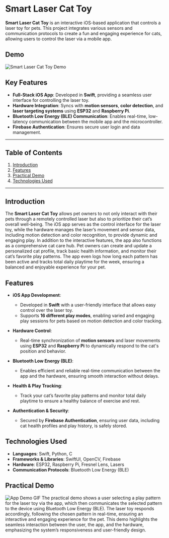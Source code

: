 # Smart Laser Cat Toy

**Smart Laser Cat Toy** is an interactive iOS-based application that controls a laser toy for pets. This project integrates various sensors and communication protocols to create a fun and engaging experience for cats, allowing users to control the laser via a mobile app.

## Demo
![Smart Laser Cat Toy Demo](Assets/App%20Demo//App%20Demo.gif)

## Key Features
- **Full-Stack iOS App**: Developed in **Swift**, providing a seamless user interface for controlling the laser toy.
- **Hardware Integration**: Syncs with **motion sensors**, **color detection**, and **laser targeting systems** using **ESP32** and **Raspberry Pi**.
- **Bluetooth Low Energy (BLE) Communication**: Enables real-time, low-latency communication between the mobile app and the microcontroller.
- **Firebase Authentication**: Ensures secure user login and data management.

---

## Table of Contents
1. [Introduction](#introduction)
2. [Features](#features)
3. [Practical Demo](#practical-demo)
4. [Technologies Used](#technologies-used)

---

## Introduction
The **Smart Laser Cat Toy** allows pet owners to not only interact with their pets through a remotely controlled laser but also to prioritize their cat’s overall well-being. The iOS app serves as the control interface for the laser toy, while the hardware manages the laser’s movement and sensor data, including motion detection and color recognition, to provide dynamic and engaging play. In addition to the interactive features, the app also functions as a comprehensive cat care hub. Pet owners can create and update a personalized cat profile, track basic health information, and monitor their cat’s favorite play patterns. The app even logs how long each pattern has been active and tracks total daily playtime for the week, ensuring a balanced and enjoyable experience for your pet.

## Features
- **iOS App Development**:
   - Developed in **Swift** with a user-friendly interface that allows easy control over the laser toy.
   - Supports **16 different play modes**, enabling varied and engaging play sessions for pets based on motion detection and color tracking.
  
- **Hardware Control**:
   - Real-time synchronization of **motion sensors** and laser movements using **ESP32** and **Raspberry Pi** to dynamically respond to the cat's position and behavior.
  
- **Bluetooth Low Energy (BLE)**:
   - Enables efficient and reliable real-time communication between the app and the hardware, ensuring smooth interaction without delays.
  
- **Health & Play Tracking**:
   - Track your cat’s favorite play patterns and monitor total daily playtime to ensure a healthy balance of exercise and rest.
  
- **Authentication & Security**:
   - Secured by **Firebase Authentication**, ensuring user data, including cat health profiles and play history, is safely stored.


## Technologies Used
- **Languages**: Swift, Python, C
- **Frameworks & Libraries**: SwiftUI, OpenCV, Firebase
- **Hardware**: ESP32, Raspberry Pi, Fresnel Lens, Lasers
- **Communication Protocols**: Bluetooth Low Energy (BLE)

## Practical Demo
![App Demo GIF](Assets/Practical%20Demo/Practical%20Demo.gif)
The practical demo shows a user selecting a play pattern for the laser toy via the app, which then communicates the selected pattern to the device using Bluetooth Low Energy (BLE). The laser toy responds accordingly, following the chosen pattern in real-time, ensuring an interactive and engaging experience for the pet. This demo highlights the seamless interaction between the user, the app, and the hardware, emphasizing the system’s responsiveness and user-friendly design.

